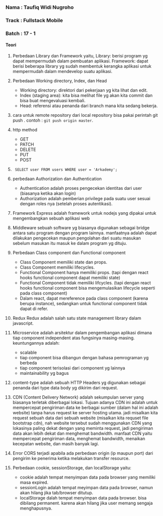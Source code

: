 ### Nama : Taufiq Widi Nugroho
### Track : Fullstack Mobile
### Batch : 17 - 1

#### Teori

 1. Perbedaan Library dan Framework yaitu, 
    Library: berisi program yg dapat mempermudah dalam pembuatan aplikasi. 
    Framework: dapat berisi beberapa library yg sudah membentuk kerangka aplikasi untuk mempermudah dalam mendevelop suatu aplikasi.
    
 2. Perbedaan Working directory, Index, dan Head
    * Working directory: direktori dari pekerjaan yg kita lihat dan edit.
    * Index (staging area): kita bisa melihat file yg akan kita commit dan bisa buat mengevaluasi kembali.
    * Head: referensi atau penanda dari branch mana kita sedang bekerja.
    
 3. cara untuk remote repository dari local repository bisa pakai perintah git push <nama branch di remote> <branch di local>. contoh : ``` git push origin master ```.
 
 4. http method
      * GET
      * PATCH
      * DELETE
      * PUT
      * POST
        
  5. ``` SELECT user FROM users WHERE user = 'Arkademy';```
  
  6. perbedaan Authorization dan Authentication
        * Authentication adalah proses pengecekan identitas dari user (biasanya ketika akan login)
        * Authorization adalah pemberian privilege pada suatu user sesuai dengan roles nya (setelah proses autentikasi).
        
  7. Framework Express adalah framework untuk nodejs yang dipakai untuk mengembangkan sebuah aplikasi web
  
   8. Middleware
        sebuah software yg biasanya digunakan sebagai bridge antara satu program dengan program lainnya. manfaatnya adalah dapat dilakukan pengecekan maupun pengolahan dari suatu masukan sebelum masukan itu masuk ke dalam program yg dituju.

 9.  Perbedaan Class component dan Functional component
        * Class Component memiliki state dan props.
        * Class Component memiliki lifecycles.
        * Functional Component hanya memiliki props. (tapi dengan react hooks functional component dapat memiliki state)
        * Functional Component tidak memiliki lifcycles. (tapi dengan react hooks functional component bisa mengemulasikan lifecycle seperti pada class component)
        * Dalam react, dapat mereference pada class component (karena berupa instance), sedangkan untuk functional component tidak dapat di refer.
        
 10. Redux 
        Redux adalah salah satu state management library dalam javascript.
  
11. Microservice adalah arsitektur dalam pengembangan aplikasi dimana tiap component independent atas fungsinya masing-masing.
 keuntungannya adalah:
    * scalable
    * tiap component bisa dibangun dengan bahasa pemrograman yg berbeda
    * tiap component terisolasi dari component yg lainnya
    * maintainability yg bagus
  
 12. content-type adalah sebuah HTTP Headers yg digunakan sebagai penanda dari type data body yg dikirim dari request.
  
 13. CDN (Content Delivery Network) adalah sekumpulan server yang biasanya terletak diberbagai lokasi. Tujuan adanya CDN ini adalah untuk mempercepat pengiriman data ke berbagai sumber (dalam hal ini adalah website) tanpa harus request ke server hosting utama. jadi misalkan kita request sebuah data dari sebuah website (misalkan kita requset file bootstrap cdn), nah website tersebut sudah menggunakan CDN yang lokasinya paling dekat dengan yang meminta request, jadi pengiriman data akan lebih dekat dan menghemat bandwidth. manfaat CDN yaitu mempercepat pengiriman data, menghemat bandwidth, menaikan kecepatan website, dan masih banyak lagi.
 
 14. Error CORS terjadi apabila ada perbedaan origin (ip maupun port) dari pengirim ke penerima ketika melakukan transfer resource.
 15. Perbedaan cookie, sessionStorage, dan localStorage yaitu:
        * cookie adalah tempat menyimpan data pada browser yang memiliki masa expired.
        * sessionLogin adalah tempat meyimpan data pada browser, namun akan hilang jika tab/browser ditutup.
        * localStorage dalah tempat menyimpan data pada browser. bisa dibilang permanent. karena akan hilang jika user memang sengaja menghapusnya.
  
  
